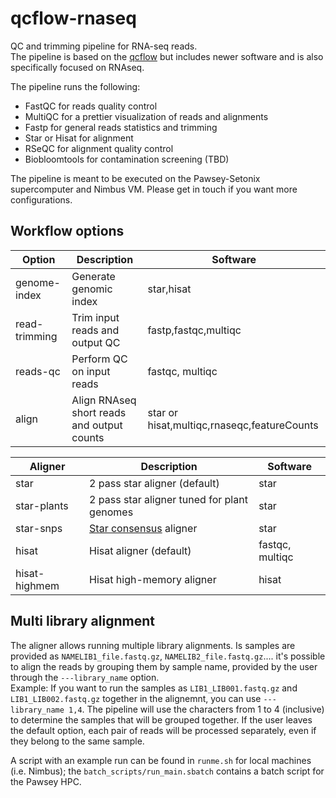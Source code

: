 # qcflow-rnaseq

QC and trimming pipeline for RNA-seq reads.      
The pipeline is based on the [qcflow](https://github.com/ccdmb/qcflow/tree/master) but includes newer software and is also specifically focused on RNAseq.      

The pipeline runs the following:    
* FastQC for reads quality control
* MultiQC for a prettier visualization of reads and alignments
* Fastp for general reads statistics and trimming
* Star or Hisat for alignment
* RSeQC for alignment quality control
* Biobloomtools for contamination screening (TBD)

The pipeline is meant to be executed on the Pawsey-Setonix supercomputer and Nimbus VM. Please get in touch if you want more configurations.       

## Workflow options

| Option    | Description | Software  |
| ----------- | ----------- |-----------|
| genome-index | Generate genomic index | star,hisat |
| read-trimming | Trim input reads and output QC | fastp,fastqc,multiqc |
| reads-qc | Perform QC on input reads | fastqc, multiqc |
| align | Align RNAseq short reads and output counts | star or hisat,multiqc,rnaseqc,featureCounts|

| Aligner     | Description | Software  |
| ----------- | ----------- |-----------|
| star | 2 pass star aligner (default) | star |
| star-plants | 2 pass star aligner tuned for plant genomes | star |
| star-snps | [Star consensus](https://github.com/alexdobin/STAR/blob/master/CHANGES.md#star-277a-----20201228) aligner | star |
| hisat | Hisat aligner (default) | fastqc, multiqc |
| hisat-highmem | Hisat high-memory aligner | hisat |

## Multi library alignment

The aligner allows running multiple library alignments. Is samples are provided as ```NAMELIB1_file.fastq.gz```, ```NAMELIB2_file.fastq.gz```.... it's possible to align the reads by grouping them by sample name, provided by the user through the ```---library_name``` option.      
Example: If you want to run the samples as ```LIB1_LIB001.fastq.gz``` and ```LIB1_LIB002.fastq.gz``` together in the alignemnt, you can use ```---library_name 1,4```. The pipeline will use the characters from 1 to 4 (inclusive) to determine the samples that will be grouped together. If the user leaves the default option, each pair of reads will be processed separately, even if they belong to the same sample.      

A script with an example run can be found in ```runme.sh``` for local machines (i.e. Nimbus); the ```batch_scripts/run_main.sbatch``` contains a batch script for the Pawsey HPC.    
